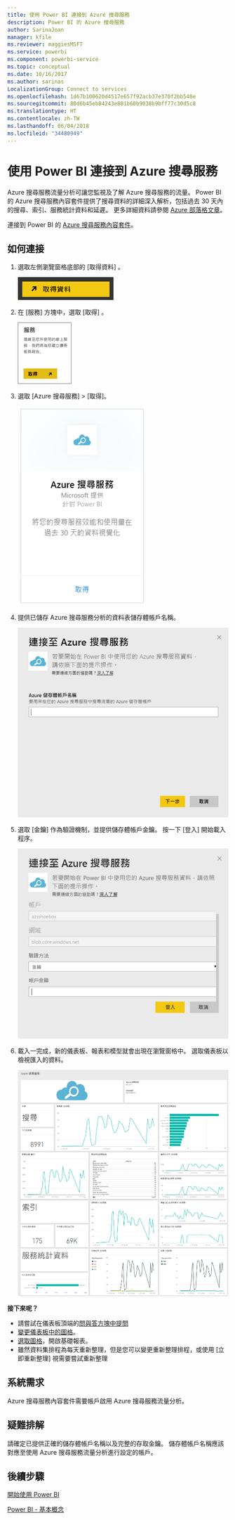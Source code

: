 ```yaml
---
title: 使用 Power BI 連接到 Azure 搜尋服務
description: Power BI 的 Azure 搜尋服務
author: SarinaJoan
manager: kfile
ms.reviewer: maggiesMSFT
ms.service: powerbi
ms.component: powerbi-service
ms.topic: conceptual
ms.date: 10/16/2017
ms.author: sarinas
LocalizationGroup: Connect to services
ms.openlocfilehash: 1d67b100620d4517e657f92acb37e370f2bb540e
ms.sourcegitcommit: 80d6b45eb84243e801b60b9038b9bff77c30d5c8
ms.translationtype: HT
ms.contentlocale: zh-TW
ms.lasthandoff: 06/04/2018
ms.locfileid: "34480949"
---
```

# <a name="connect-to-azure-search-with-power-bi"></a>使用 Power BI 連接到 Azure 搜尋服務
Azure 搜尋服務流量分析可讓您監視及了解 Azure 搜尋服務的流量。 Power BI 的 Azure 搜尋服務內容套件提供了搜尋資料的詳細深入解析，包括過去 30 天內的搜尋、索引、服務統計資料和延遲。 更多詳細資料請參閱 [Azure 部落格文章](https://azure.microsoft.com/blog/analyzing-your-azure-search-traffic/)。

連接到 Power BI 的 [Azure 搜尋服務內容套件](https://app.powerbi.com/getdata/services/azure-search)。

## <a name="how-to-connect"></a>如何連接
1. 選取左側瀏覽窗格底部的 [取得資料]  。
   
   ![](media/service-connect-to-azure-search/pbi_getdata.png) 
2. 在 [服務]  方塊中，選取 [取得] 。
   
   ![](media/service-connect-to-azure-search/pbi_getservices.png) 
3. 選取 [Azure 搜尋服務] \> [取得]。
   
   ![](media/service-connect-to-azure-search/azuresearch.png)
4. 提供已儲存 Azure 搜尋服務分析的資料表儲存體帳戶名稱。
   
   ![](media/service-connect-to-azure-search/params.png)
5. 選取 [金鑰]  作為驗證機制，並提供儲存體帳戶金鑰。 按一下 [登入]  開始載入程序。
   
   ![](media/service-connect-to-azure-search/creds.png)
6. 載入一完成，新的儀表板、報表和模型就會出現在瀏覽窗格中。 選取儀表板以檢視匯入的資料。
   
    ![](media/service-connect-to-azure-search/dashboard2.png)

**接下來呢？**

* 請嘗試在儀表板頂端的[問與答方塊中提問](power-bi-q-and-a.md)
* [變更儀表板中的圖格](service-dashboard-edit-tile.md)。
* [選取圖格](service-dashboard-tiles.md)，開啟基礎報表。
* 雖然資料集排程為每天重新整理，但是您可以變更重新整理排程，或使用 [立即重新整理] 視需要嘗試重新整理

## <a name="system-requirements"></a>系統需求
Azure 搜尋服務內容套件需要帳戶啟用 Azure 搜尋服務流量分析。

## <a name="troubleshooting"></a>疑難排解
請確定已提供正確的儲存體帳戶名稱以及完整的存取金鑰。 儲存體帳戶名稱應該對應至使用 Azure 搜尋服務流量分析進行設定的帳戶。

## <a name="next-steps"></a>後續步驟
[開始使用 Power BI](service-get-started.md)

[Power BI - 基本概念](service-basic-concepts.md)

